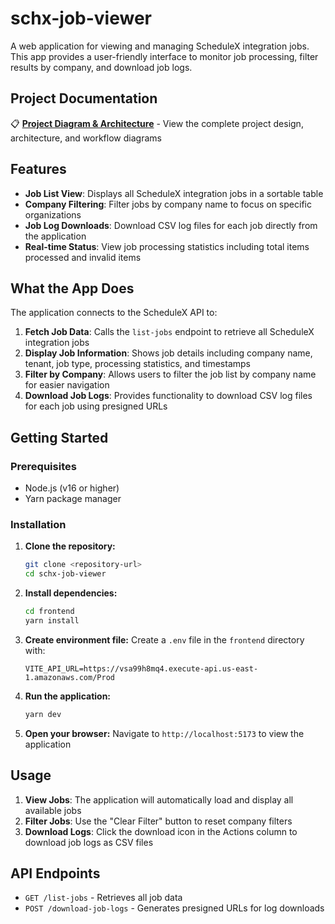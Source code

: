 # schx-job-viewer

A web application for viewing and managing ScheduleX integration jobs. This app provides a user-friendly interface to monitor job processing, filter results by company, and download job logs.

## Project Documentation

📋 **[Project Diagram & Architecture](https://miro.com/app/board/uXjVIqTyRNc=/)** - View the complete project design, architecture, and workflow diagrams

## Features

- **Job List View**: Displays all ScheduleX integration jobs in a sortable table
- **Company Filtering**: Filter jobs by company name to focus on specific organizations
- **Job Log Downloads**: Download CSV log files for each job directly from the application
- **Real-time Status**: View job processing statistics including total items processed and invalid items

## What the App Does

The application connects to the ScheduleX API to:

1. **Fetch Job Data**: Calls the `list-jobs` endpoint to retrieve all ScheduleX integration jobs
2. **Display Job Information**: Shows job details including company name, tenant, job type, processing statistics, and timestamps
3. **Filter by Company**: Allows users to filter the job list by company name for easier navigation
4. **Download Job Logs**: Provides functionality to download CSV log files for each job using presigned URLs

## Getting Started

### Prerequisites

- Node.js (v16 or higher)
- Yarn package manager

### Installation

1. **Clone the repository:**

   ```bash
   git clone <repository-url>
   cd schx-job-viewer
   ```

2. **Install dependencies:**

   ```bash
   cd frontend
   yarn install
   ```

3. **Create environment file:**
   Create a `.env` file in the `frontend` directory with:

   ```
   VITE_API_URL=https://vsa99h8mq4.execute-api.us-east-1.amazonaws.com/Prod
   ```

4. **Run the application:**

   ```bash
   yarn dev
   ```

5. **Open your browser:**
   Navigate to `http://localhost:5173` to view the application

## Usage

1. **View Jobs**: The application will automatically load and display all available jobs
2. **Filter Jobs**: Use the "Clear Filter" button to reset company filters
3. **Download Logs**: Click the download icon in the Actions column to download job logs as CSV files

## API Endpoints

- `GET /list-jobs` - Retrieves all job data
- `POST /download-job-logs` - Generates presigned URLs for log downloads
